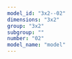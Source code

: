```yaml
---
model_id: "3x2--02"
dimensions: "3x2"
group: "3x2"
subgroup: ""
number: "02"
model_name: "model"
---
```

